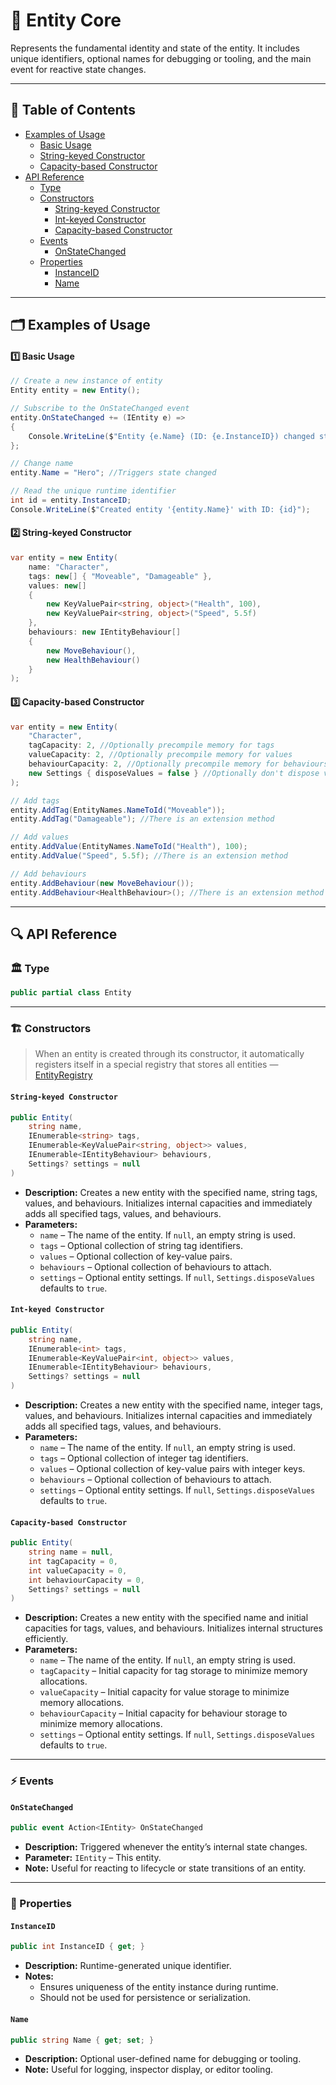 # 🧩 Entity Core

Represents the fundamental identity and state of the entity. It includes unique identifiers, optional names for
debugging or tooling, and the main event for reactive state changes.

---

## 📑 Table of Contents

- [Examples of Usage](#-examples-of-usage)
    - [Basic Usage](#ex1)
    - [String-keyed Constructor](#ex2)
    - [Capacity-based Constructor](#ex3)
- [API Reference](#-api-reference)
    - [Type](#-type)
    - [Constructors](#-constructors)
        - [String-keyed Constructor](#string-keyed-constructor)
        - [Int-keyed Constructor](#int-keyed-constructor)
        - [Capacity-based Constructor](#capacity-based-constructor)
    - [Events](#-events)
        - [OnStateChanged](#onstatechanged)
    - [Properties](#-properties)
        - [InstanceID](#instanceid)
        - [Name](#name)

---

## 🗂 Examples of Usage

<div id="ex1"></div>

#### 1️⃣ Basic Usage

```csharp
// Create a new instance of entity
Entity entity = new Entity();

// Subscribe to the OnStateChanged event
entity.OnStateChanged += (IEntity e) =>
{
    Console.WriteLine($"Entity {e.Name} (ID: {e.InstanceID}) changed state!");
};

// Change name
entity.Name = "Hero"; //Triggers state changed

// Read the unique runtime identifier
int id = entity.InstanceID;
Console.WriteLine($"Created entity '{entity.Name}' with ID: {id}");
```

<div id="ex2"></div>

#### 2️⃣ String-keyed Constructor

```csharp
var entity = new Entity(
    name: "Character",
    tags: new[] { "Moveable", "Damageable" },
    values: new[]
    {
        new KeyValuePair<string, object>("Health", 100),
        new KeyValuePair<string, object>("Speed", 5.5f)
    }, 
    behaviours: new IEntityBehaviour[]
    {
        new MoveBehaviour(),
        new HealthBehaviour()
    }
);
```

<div id="ex3"></div>

#### 3️⃣ Capacity-based Constructor

```csharp
var entity = new Entity(
    "Character", 
    tagCapacity: 2, //Optionally precompile memory for tags
    valueCapacity: 2, //Optionally precompile memory for values
    behaviourCapacity: 2, //Optionally precompile memory for behaviours
    new Settings { disposeValues = false } //Optionally don't dispose values when Entity.Dispose()
);

// Add tags
entity.AddTag(EntityNames.NameToId("Moveable"));
entity.AddTag("Damageable"); //There is an extension method

// Add values
entity.AddValue(EntityNames.NameToId("Health"), 100);
entity.AddValue("Speed", 5.5f); //There is an extension method

// Add behaviours
entity.AddBehaviour(new MoveBehaviour());
entity.AddBehaviour<HealthBehaviour>(); //There is an extension method
```

---

## 🔍 API Reference

### 🏛️ Type <div id="-type"></div>

```csharp
public partial class Entity
```

---

<div id="-constructors"></div>

### 🏗️ Constructors

> When an entity is created through its constructor, it automatically registers itself in a special registry that stores
> all entities — [EntityRegistry](../Registry/EntityRegistry.md)

#### `String-keyed Constructor`

```csharp
public Entity(
    string name,
    IEnumerable<string> tags,
    IEnumerable<KeyValuePair<string, object>> values,
    IEnumerable<IEntityBehaviour> behaviours,
    Settings? settings = null
) 
```

- **Description:** Creates a new entity with the specified name, string tags, values, and behaviours. Initializes
  internal capacities and immediately adds all specified tags, values, and behaviours.
- **Parameters:**
    - `name` – The name of the entity. If `null`, an empty string is used.
    - `tags` – Optional collection of string tag identifiers.
    - `values` – Optional collection of key-value pairs.
    - `behaviours` – Optional collection of behaviours to attach.
    - `settings` – Optional entity settings. If `null`, `Settings.disposeValues` defaults to `true`.

#### `Int-keyed Constructor`

```csharp
public Entity(
    string name,
    IEnumerable<int> tags,
    IEnumerable<KeyValuePair<int, object>> values,
    IEnumerable<IEntityBehaviour> behaviours,
    Settings? settings = null
)
```

- **Description:** Creates a new entity with the specified name, integer tags, values, and behaviours. Initializes
  internal capacities and immediately adds all specified tags, values, and behaviours.
- **Parameters:**
    - `name` – The name of the entity. If `null`, an empty string is used.
    - `tags` – Optional collection of integer tag identifiers.
    - `values` – Optional collection of key-value pairs with integer keys.
    - `behaviours` – Optional collection of behaviours to attach.
    - `settings` – Optional entity settings. If `null`, `Settings.disposeValues` defaults to `true`.

#### `Capacity-based Constructor`

```csharp
public Entity(
    string name = null,
    int tagCapacity = 0,
    int valueCapacity = 0,
    int behaviourCapacity = 0,
    Settings? settings = null
) 
```

- **Description:** Creates a new entity with the specified name and initial capacities for tags, values, and behaviours.
  Initializes internal structures efficiently.
- **Parameters:**
    - `name` – The name of the entity. If `null`, an empty string is used.
    - `tagCapacity` – Initial capacity for tag storage to minimize memory allocations.
    - `valueCapacity` – Initial capacity for value storage to minimize memory allocations.
    - `behaviourCapacity` – Initial capacity for behaviour storage to minimize memory allocations.
    - `settings` – Optional entity settings. If `null`, `Settings.disposeValues` defaults to `true`.

---

### ⚡ Events

#### `OnStateChanged`

```csharp
public event Action<IEntity> OnStateChanged
```

- **Description:** Triggered whenever the entity’s internal state changes.
- **Parameter:** `IEntity` – This entity.
- **Note:** Useful for reacting to lifecycle or state transitions of an entity.

---

### 🔑 Properties

#### `InstanceID`

```csharp
public int InstanceID { get; }
```

- **Description:** Runtime-generated unique identifier.
- **Notes:**
    - Ensures uniqueness of the entity instance during runtime.
    - Should not be used for persistence or serialization.

#### `Name`

```csharp
public string Name { get; set; }
```

- **Description:** Optional user-defined name for debugging or tooling.
- **Note:** Useful for logging, inspector display, or editor tooling.